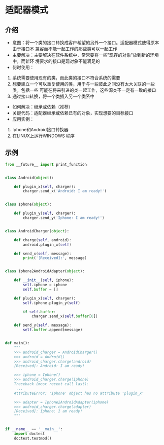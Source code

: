 # 适配器模式

## 介绍

- 意图：将一个类的接口转换成客户希望的另外一个接口。适配器模式使得原本由于接口不
兼容而不能一起工作的那些类可以一起工作
- 主要解决：主要解决在软件系统中，常常要将一些"现存的对象"放到新的环境中，而新环
境要求的接口是现对象不能满足的
- 何时使用：
1. 系统需要使用现有的类，而此类的接口不符合系统的需要
2. 想要建立一个可以重复使用的类，用于与一些彼此之间没有太大关联的一些类，包括一些
可能在将来引进的类一起工作，这些源类不一定有一致的接口
3. 通过接口转换，将一个类插入另一个类系中
- 如何解决：继承或依赖（推荐）
- 关键代码：适配器继承或依赖已有的对象，实现想要的目标接口
- 应用实例：
1. Iphone和Android接口转换器
2. 在LINUX上运行WINDOWS 程序


## 示例

```python
from __future__ import print_function


class Android(object):

    def plugin_x(self, charger):
        charger.send_x('Android: I am ready!')


class Iphone(object):

    def plugin_y(self, charger):
        charger.send_y('Iphone: I am ready!')


class AndroidCharger(object):

    def charge(self, android):
        android.plugin_x(self)

    def send_x(self, message):
        print('[Received]:', message)


class Iphone2AndroidAdapter(object):

    def __init__(self, iphone):
        self.iphone = iphone
        self.buffer = []

    def plugin_x(self, charger):
        self.iphone.plugin_y(self)

        if self.buffer:
            charger.send_x(self.buffer[0])

    def send_y(self, message):
        self.buffer.append(message)


def main():
    """
    >>> android_charger = AndroidCharger()
    >>> android = Android()
    >>> android_charger.charge(android)
    [Received]: Android: I am ready!

    >>> iphone = Iphone()
    >>> android_charger.charge(iphone)
    Traceback (most recent call last):
     ...
    AttributeError: 'Iphone' object has no attribute 'plugin_x'

    >>> adapter = Iphone2AndroidAdapter(iphone)
    >>> android_charger.charge(adapter)
    [Received]: Iphone: I am ready!
    """


if __name__ == '__main__':
    import doctest
    doctest.testmod()

```
